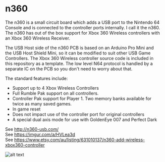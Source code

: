 # n360
The n360 is a small circuit board which adds a USB port to the Nintendo 64 Console and is connected to the controller ports internally. I call it the n360. The n360 has out of the box support for Xbox 360 Wireless controllers with an Xbox 360 Wireless Receiver.

The USB Host side of the n360 PCB is based on an Arduino Pro Mini and the USB Host Shield Mini, so it can be modified to suit other USB Game Controllers. The Xbox 360 Wireless controller source code is included in this repository as a template. The low level N64 protocol is handled by a separate IC on the PCB so you don't need to worry about that.

The standard features include:

* Support up to 4 Xbox Wireless Controllers
* Full Rumble Pak support on all controllers.
* Controller Pak support for Player 1. Two memory banks available for twice as many saved games.
* In game reset
* Does not impact use of the controller port for original controllers
* A special dual axis mode for use with GoldenEye 007 and Perfect Dark

See http://n360-usb.com/  
See https://imgur.com/a/HVLea3d  
See https://www.etsy.com/au/listing/631010137/n360-add-wireless-xbox360-controller  

![alt text](http://n360-usb.com/wp-content/uploads/2018/09/etsy1-768x576.jpg)

